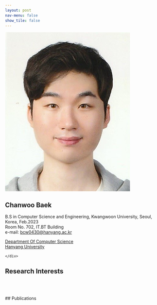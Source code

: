 ```yaml
---
layout: post
nav-menu: false 
show_tile: false
---
```


<!-- One -->
<section id="one">
	<div class="inner">
		<span class="image left"><img src="../assets/people/chanwoo-baek/chanwoo-baek.jpg" alt="" /></span>

<h2>Chanwoo Baek</h2>

B.S in Computer Science and Engineering, Kwangwoon University, Seoul, Korea, Feb.2023<br>
Room No. 702, IT.BT Building<br>
e-mail: bcw0430@hanyang.ac.kr
<p/>

<a target="_blank" rel="noopener noreferrer" href="http://cs.hanyang.ac.kr/">Department Of Computer Science</a>
<br/>
<a target="_blank" rel="noopener noreferrer" href="https://www.hanyang.ac.kr/">Hanyang University</a>


	</div>
</section>

## Research Interests
<br>
<br>
<br>
## Publications
<br>
<br>
<br>
